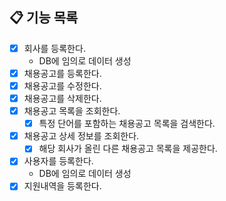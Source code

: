 ## 📋 기능 목록

- [x] 회사를 등록한다.
    - DB에 임의로 데이터 생성
- [x] 채용공고를 등록한다.
- [x] 채용공고를 수정한다.
- [x] 채용공고를 삭제한다.
- [x] 채용공고 목록을 조회한다.
  - [x] 특정 단어를 포함하는 채용공고 목록을 검색한다.
- [x] 채용공고 상세 정보를 조회한다.
  - [x] 해당 회사가 올린 다른 채용공고 목록을 제공한다.
- [x] 사용자를 등록한다.
  - DB에 임의로 데이터 생성
- [x] 지원내역을 등록한다.

